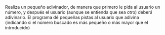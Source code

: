 Realiza un pequeño adivinador, de manera que primero le pida al usuario un número, y después el usuario (aunque se entienda que sea otro) deberá adivinarlo. El programa dé pequeñas pistas al usuario que adivina (indicando si el número buscado es más pequeño o más mayor que el introducido)